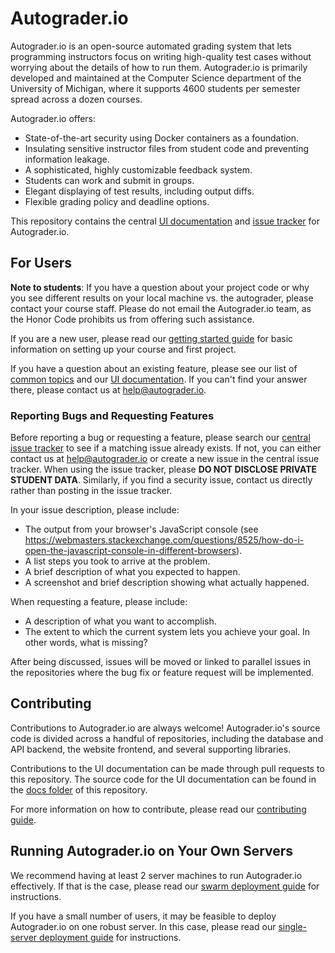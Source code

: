 # Autograder.io
Autograder.io is an open-source automated grading system that lets programming instructors focus on writing high-quality test cases without worrying about the details of how to run them. Autograder.io is primarily developed and maintained at the Computer Science department of the University of Michigan, where it supports 4600 students per semester spread across a dozen courses.

Autograder.io offers:
- State-of-the-art security using Docker containers as a foundation.
- Insulating sensitive instructor files from student code and preventing information leakage.
- A sophisticated, highly customizable feedback system.
- Students can work and submit in groups.
- Elegant displaying of test results, including output diffs.
- Flexible grading policy and deadline options.

This repository contains the central [UI documentation](https://eecs-autograder.github.io/autograder.io/) and [issue tracker](https://github.com/eecs-autograder/autograder.io/issues) for Autograder.io.

## For Users
**Note to students**: If you have a question about your project code or why you see different results on your local machine vs. the autograder, please contact your course staff. Please do not email the Autograder.io team, as the Honor Code prohibits us from offering such assistance.

If you are a new user, please read our [getting started guide]() for basic information on setting up your course and first project.

If you have a question about an existing feature, please see our list of [common topics]() and our [UI documentation](https://eecs-autograder.github.io/autograder.io/). If you can't find your answer there, please contact us at help@autograder.io.

### Reporting Bugs and Requesting Features
Before reporting a bug or requesting a feature, please search our [central issue tracker](https://github.com/eecs-autograder/autograder.io/issues) to see if a matching issue already exists. If not, you can either contact us at help@autograder.io or create a new issue in the central issue tracker. When using the issue tracker, please __DO NOT DISCLOSE PRIVATE STUDENT DATA__. Similarly, if you find a security issue, contact us directly rather than posting in the issue tracker.

In your issue description, please include:
- The output from your browser's JavaScript console (see https://webmasters.stackexchange.com/questions/8525/how-do-i-open-the-javascript-console-in-different-browsers).
- A list steps you took to arrive at the problem.
- A brief description of what you expected to happen.
- A screenshot and brief description showing what actually happened.

When requesting a feature, please include:
- A description of what you want to accomplish.
- The extent to which the current system lets you achieve your goal. In other words, what is missing?

After being discussed, issues will be moved or linked to parallel issues in the repositories where the bug fix or feature request will be implemented.

## Contributing
Contributions to Autograder.io are always welcome! Autograder.io's source code is divided across a handful of repositories, including the database and API backend, the website frontend, and several supporting libraries.

Contributions to the UI documentation can be made through pull requests to this repository. The source code for the UI documentation can be found in the [docs folder](./docs) of this repository.

For more information on how to contribute, please read our [contributing guide](./CONTRIBUTING.md).

## Running Autograder.io on Your Own Servers
We recommend having at least 2 server machines to run Autograder.io effectively. If that is the case, please read our [swarm deployment guide](https://github.com/eecs-autograder/autograder-full-stack/blob/master/docs/swarm_deployment.md) for instructions.

If you have a small number of users, it may be feasible to deploy Autograder.io on one robust server. In this case, please read our [single-server deployment guide](https://github.com/eecs-autograder/autograder-full-stack/blob/master/docs/production_non_swarm_setup.md) for instructions.
